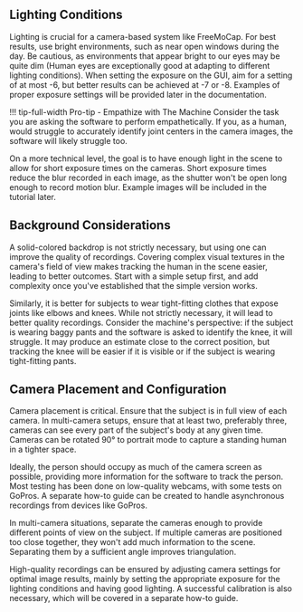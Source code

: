 
## Lighting Conditions

Lighting is crucial for a camera-based system like FreeMoCap. For best results, use bright environments, such as near open windows during the day. Be cautious, as environments that appear bright to our eyes may be quite dim (Human eyes are exceptionally good at adapting to different lighting conditions). When setting the exposure on the GUI, aim for a setting of at most -6, but better results can be achieved at -7 or -8. Examples of proper exposure settings will be provided later in the documentation.

!!! tip-full-width Pro-tip - Empathize with The Machine 
    Consider the task you are asking the software to perform empathetically. If you, as a human, would struggle to accurately identify joint centers in the camera images, the software will likely struggle too.

On a more technical level, the goal is to have enough light in the scene to allow for short exposure times on the cameras. Short exposure times reduce the blur recorded in each image, as the shutter won't be open long enough to record motion blur. Example images will be included in the tutorial later.

## Background Considerations

A solid-colored backdrop is not strictly necessary, but using one can improve the quality of recordings. Covering complex visual textures in the camera's field of view makes tracking the human in the scene easier, leading to better outcomes. Start with a simple setup first, and add complexity once you've established that the simple version works.

Similarly, it is better for subjects to wear tight-fitting clothes that expose joints like elbows and knees. While not strictly necessary, it will lead to better quality recordings. Consider the machine's perspective: if the subject is wearing baggy pants and the software is asked to identify the knee, it will struggle. It may produce an estimate close to the correct position, but tracking the knee will be easier if it is visible or if the subject is wearing tight-fitting pants.

## Camera Placement and Configuration

Camera placement is critical. Ensure that the subject is in full view of each camera. In multi-camera setups, ensure that at least two, preferably three, cameras can see every part of the subject's body at any given time. Cameras can be rotated 90° to portrait mode to capture a standing human in a tighter space.

Ideally, the person should occupy as much of the camera screen as possible, providing more information for the software to track the person. Most testing has been done on low-quality webcams, with some tests on GoPros. A separate how-to guide can be created to handle asynchronous recordings from devices like GoPros.

In multi-camera situations, separate the cameras enough to provide different points of view on the subject. If multiple cameras are positioned too close together, they won't add much information to the scene. Separating them by a sufficient angle improves triangulation.

High-quality recordings can be ensured by adjusting camera settings for optimal image results, mainly by setting the appropriate exposure for the lighting conditions and having good lighting. A successful calibration is also necessary, which will be covered in a separate how-to guide.
